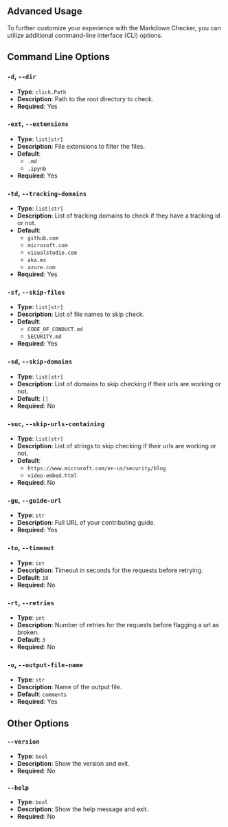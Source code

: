 ## Advanced Usage

To further customize your experience with the Markdown Checker, you can utilize additional command-line interface (CLI) options.

## Command Line Options

### `-d`, `--dir`
- **Type**: `click.Path`
- **Description**: Path to the root directory to check.
- **Required**: Yes

### `-ext`, `--extensions`
- **Type**: `list[str]`
- **Description**: File extensions to filter the files.
- **Default**: 
    - `.md`
    - `.ipynb`
- **Required**: Yes

### `-td`, `--tracking-domains`
- **Type**: `list[str]`
- **Description**: List of tracking domains to check if they have a tracking id or not.
- **Default**: 
    - `github.com`
    - `microsoft.com`
    - `visualstudio.com`
    - `aka.ms`
    - `azure.com`
- **Required**: Yes

### `-sf`, `--skip-files`
- **Type**: `list[str]`
- **Description**: List of file names to skip check.
- **Default**: 
    - `CODE_OF_CONDUCT.md`
    - `SECURITY.md`
- **Required**: Yes

### `-sd`, `--skip-domains`
- **Type**: `list[str]`
- **Description**: List of domains to skip checking if their urls are working or not.
- **Default**: `[]`
- **Required**: No

### `-suc`, `--skip-urls-containing`
- **Type**: `list[str]`
- **Description**: List of strings to skip checking if their urls are working or not.
- **Default**: 
    - `https://www.microsoft.com/en-us/security/blog`
    - `video-embed.html`
- **Required**: No

### `-gu`, `--guide-url`
- **Type**: `str`
- **Description**: Full URL of your contributing guide.
- **Required**: Yes

### `-to`, `--timeout`
- **Type**: `int`
- **Description**: Timeout in seconds for the requests before retrying.
- **Default**: `10`
- **Required**: No

### `-rt`, `--retries`
- **Type**: `int`
- **Description**: Number of retries for the requests before flagging a url as broken.
- **Default**: `3`
- **Required**: No

### `-o`, `--output-file-name`
- **Type**: `str`
- **Description**: Name of the output file.
- **Default**: `comments`
- **Required**: Yes


## Other Options

### `--version`
- **Type**: `bool`
- **Description**: Show the version and exit.
- **Required**: No

### `--help`
- **Type**: `bool`
- **Description**: Show the help message and exit.
- **Required**: No

